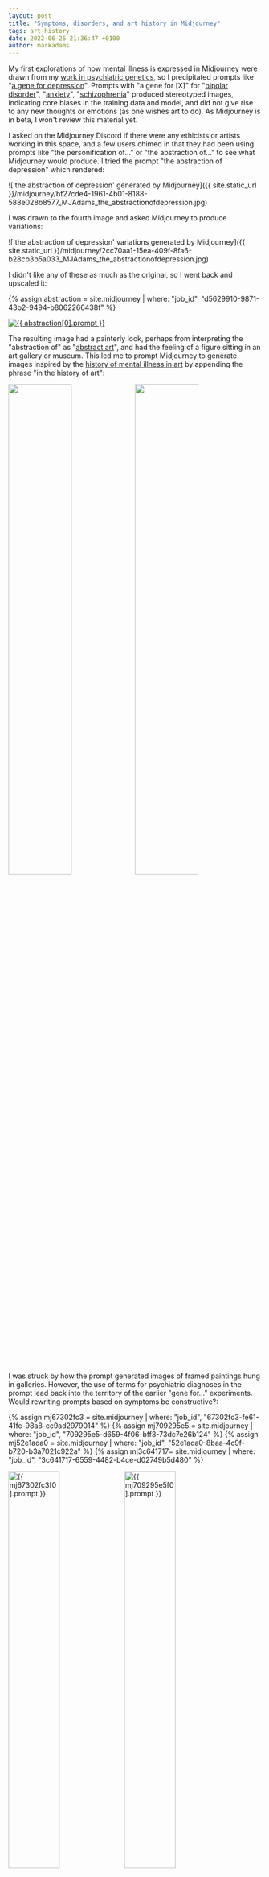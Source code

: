 ```yaml
---
layout: post
title: "Symptoms, disorders, and art history in Midjourney"
tags: art-history
date: 2022-06-26 21:36:47 +0100
author: markadams
---
```


My first explorations of how mental illness is expressed in Midjourney were drawn from my [work in psychiatric genetics](https://www.ed.ac.uk/profile/dr-mark-james-adams), so I precipitated prompts like "[a gene for depression][gene-for-mdd]".  Prompts with "a gene for \[X\]" for "[bipolar disorder][gene-for-bip]", "[anxiety][gene-for-anx]", "[schizophrenia][gene-for-scz]" produced stereotyped images, indicating core biases in the training data and model, and did not give rise to any new thoughts or emotions (as one wishes art to do). As Midjourney is in beta, I won't review this material yet. 

I asked on the Midjourney Discord if there were any ethicists or artists working in this space, and a few users chimed in that they had been using prompts like "the personification of…" or "the abstraction of…" to see what Midjourney would produce. I tried the prompt "the abstraction of depression" which rendered:

!['the abstraction of depression' generated by Midjourney]({{ site.static_url }}/midjourney/bf27cde4-1961-4b01-8188-588e028b8577_MJAdams_the_abstractionofdepression.jpg)

I was drawn to the fourth image and asked Midjourney to produce variations:

!['the abstraction of depression' variations generated by Midjourney]({{ site.static_url }}/midjourney/2cc70aa1-15ea-409f-8fa6-b28cb3b5a033_MJAdams_the_abstractionofdepression.jpg)

I didn't like any of these as much as the original, so I went back and upscaled it:

{% assign abstraction = site.midjourney | where: "job_id", "d5629910-9871-43b2-9494-b8062266438f" %}
<p><a href="{{ abstraction[0].url }}"><img src="{{ site.static_url }}/midjourney/{{ abstraction[0].save }}.jpg" alt="{{ abstraction[0].prompt }}"/></a></p>

The resulting image had a painterly look, perhaps from interpreting the "abstraction of" as "[abstract art][abstract]", and had the feeling of a figure sitting in an art gallery or museum. This led me to prompt Midjourney to generate images inspired by the [history of mental illness in art][illness-in-art] by appending the phrase "in the history of art":

<img src="{{ site.static_url }}/midjourney/55c36f4a-f702-42c1-a70a-ddbe69a96486_MJAdams_the_representationofdepressioninthehistoryofart.jpg" width="50%" height="50%"/><img src="{{ site.static_url }}/midjourney/3458094a-8e80-4cfe-af59-399d6fbabbc9_MJAdams_the_representationofschizophreniainthehistoryofart.jpg" width="50%" height="50%"/>

I was struck by how the prompt generated images of framed paintings hung in galleries. However, the use of terms for psychiatric diagnoses in the prompt lead back into the territory of the earlier "gene for…" experiments. Would rewriting prompts based on symptoms be constructive?:

{% assign mj67302fc3 = site.midjourney | where: "job_id", "67302fc3-fe61-41fe-98a8-cc9ad2979014" %}
{% assign mj709295e5 = site.midjourney | where: "job_id", "709295e5-d659-4f06-bff3-73dc7e26b124" %}
{% assign mj52e1ada0 = site.midjourney | where: "job_id", "52e1ada0-8baa-4c9f-b720-b3a7021c922a" %}
{% assign mj3c641717= site.midjourney | where: "job_id", "3c641717-6559-4482-b4ce-d02749b5d480" %}

<a href="{{ mj67302fc3[0].url }}"><img src="{{ site.static_url }}/midjourney/{{ mj67302fc3[0].save }}.jpg" alt="{{ mj67302fc3[0].prompt }}" width="45%" height="45%"/></a> <a href="{{ mj709295e5[0].url }}"><img src="{{ site.static_url }}/midjourney/{{ mj709295e5[0].save }}.jpg" alt="{{ mj709295e5[0].prompt }}" width="45%" height="45%"/></a>

<a href="{{ mj52e1ada0[0].url }}"><img src="{{ site.static_url }}/midjourney/{{ mj52e1ada0[0].save }}.jpg" alt="{{ mj52e1ada0[0].prompt }}" width="45%" height="45%"/></a> <a href="{{ mj3c641717[0].url }}"><img src="{{ site.static_url }}/midjourney/{{ mj3c641717[0].save }}.jpg" alt="{{ mj3c641717[0].prompt }}" width="45%" height="45%"/></a>

{% assign history = site.pages | where: "title", "History of Art" %}
In many of the images the the figures depicted are looking at art, making it, or becoming part of it. More of this series can be viewed in the [History of Art]({{ history[0].url }}) gallery.

[gene-for-mdd]: https://storage.googleapis.com/dream-machines-output/38ce81c1-f94f-461b-b5c2-8688ceb10935/grid_0.webp
[gene-for-bip]: https://storage.googleapis.com/dream-machines-output/740106e4-c7a7-4b3f-b21d-6c0bdcd2a912/grid_0.webp
[gene-for-anx]: https://storage.googleapis.com/dream-machines-output/7e8a6fbd-53c1-4afa-ac1c-854437232876/grid_0.webp
[gene-for-scz]: https://storage.googleapis.com/dream-machines-output/42e4023c-befb-4c64-a89f-34a1a4c25489/grid_0.webp
[abstract]: https://en.wikipedia.org/wiki/Abstract_art
[illness-in-art]: https://www.theparisreview.org/blog/2015/04/22/madness-and-meaning/
